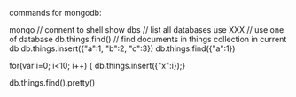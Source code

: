 commands for mongodb:

mongo  // connent to shell
show dbs  // list all databases
use XXX  // use one of database
db.things.find() // find documents in things collection in current db
db.things.insert({"a":1, "b":2, "c":3})
db.things.find({"a":1})

for(var i=0; i<10; i++) { db.things.insert({"x":i});}

db.things.find().pretty()
